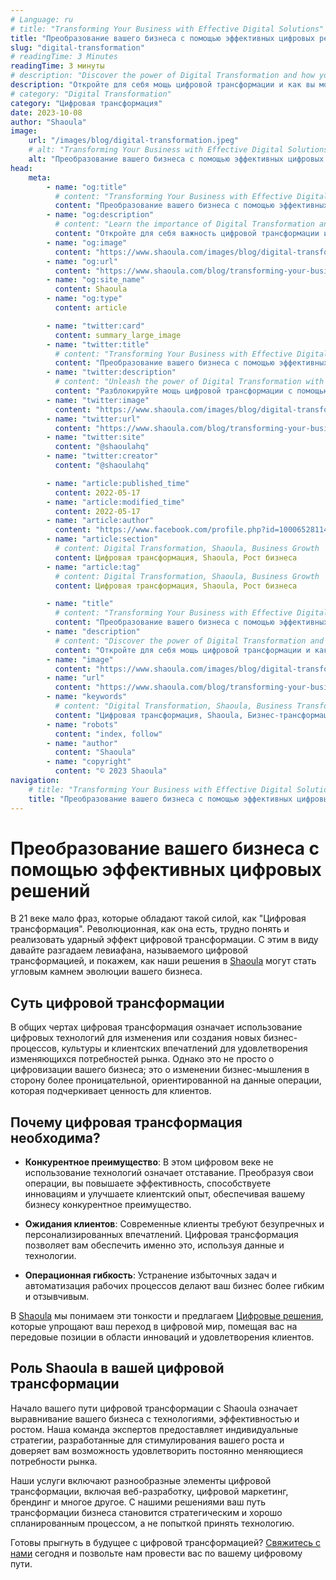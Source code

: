 ```yaml
---
# Language: ru
# title: "Transforming Your Business with Effective Digital Solutions"
title: "Преобразование вашего бизнеса с помощью эффективных цифровых решений"
slug: "digital-transformation"
# readingTime: 3 Minutes
readingTime: 3 минуты
# description: "Discover the power of Digital Transformation and how you can put it into action with Shaoula's all-inclusive digital solutions."
description: "Откройте для себя мощь цифровой трансформации и как вы можете применить ее на практике с помощью всеобъемлющих цифровых решений Shaoula."
# category: "Digital Transformation"
category: "Цифровая трансформация"
date: 2023-10-08
author: "Shaoula"
image:
    url: "/images/blog/digital-transformation.jpeg"
    # alt: "Transforming Your Business with Effective Digital Solutions"
    alt: "Преобразование вашего бизнеса с помощью эффективных цифровых решений"
head:
    meta:
        - name: "og:title"
          # content: "Transforming Your Business with Effective Digital Solutions"
          content: "Преобразование вашего бизнеса с помощью эффективных цифровых решений"
        - name: "og:description"
          # content: "Learn the importance of Digital Transformation and how Shaoula's solutions can enable your business growth."
          content: "Откройте для себя важность цифровой трансформации и как решения Shaoula могут способствовать росту вашего бизнеса."
        - name: "og:image"
          content: "https://www.shaoula.com/images/blog/digital-transformation.jpeg"
        - name: "og:url"
          content: "https://www.shaoula.com/blog/transforming-your-business-with-effective-digital-solutions"
        - name: "og:site_name"
          content: Shaoula
        - name: "og:type"
          content: article

        - name: "twitter:card"
          content: summary_large_image
        - name: "twitter:title"
          # content: "Transforming Your Business with Effective Digital Solutions"
          content: "Преобразование вашего бизнеса с помощью эффективных цифровых решений"
        - name: "twitter:description"
          # content: "Unleash the power of Digital Transformation with Shaoula's innovative solutions."
          content: "Разблокируйте мощь цифровой трансформации с помощью инновационных решений Shaoula."
        - name: "twitter:image"
          content: "https://www.shaoula.com/images/blog/digital-transformation.jpeg"
        - name: "twitter:url"
          content: "https://www.shaoula.com/blog/transforming-your-business-with-effective-digital-solutions"
        - name: "twitter:site"
          content: "@shaoulahq"
        - name: "twitter:creator"
          content: "@shaoulahq"

        - name: "article:published_time"
          content: 2022-05-17
        - name: "article:modified_time"
          content: 2022-05-17
        - name: "article:author"
          content: "https://www.facebook.com/profile.php?id=100065281140375&mibextid=LQQJ4d"
        - name: "article:section"
          # content: Digital Transformation, Shaoula, Business Growth
          content: Цифровая трансформация, Shaoula, Рост бизнеса
        - name: "article:tag"
          # content: Digital Transformation, Shaoula, Business Growth
          content: Цифровая трансформация, Shaoula, Рост бизнеса

        - name: "title"
          # content: "Transforming Your Business with Effective Digital Solutions"
          content: "Преобразование вашего бизнеса с помощью эффективных цифровых решений"
        - name: "description"
          # content: "Discover the power of Digital Transformation and how you can put it into action with Shaoula's all-inclusive digital solutions."
          content: "Откройте для себя мощь цифровой трансформации и как вы можете применить ее на практике с помощью всеобъемлющих цифровых решений Shaoula."
        - name: "image"
          content: "https://www.shaoula.com/images/blog/digital-transformation.jpeg"
        - name: "url"
          content: "https://www.shaoula.com/blog/transforming-your-business-with-effective-digital-solutions"
        - name: "keywords"
          # content: "Digital Transformation, Shaoula, Business Transformation, Digital Solutions, Business Growth, Digital Technologies, Effective Solutions, Customer Experiences, Competitive Advantage, Operational Agility"
          content: "Цифровая трансформация, Shaoula, Бизнес-трансформация, Цифровые решения, Рост бизнеса, Цифровые технологии, Эффективные решения, Клиентские впечатления, Конкурентное преимущество, Операционная гибкость"
        - name: "robots"
          content: "index, follow"
        - name: "author"
          content: "Shaoula"
        - name: "copyright"
          content: "© 2023 Shaoula"
navigation:
    # title: "Transforming Your Business with Effective Digital Solutions"
    title: "Преобразование вашего бизнеса с помощью эффективных цифровых решений"
---
```


<!-- # Transforming Your Business with Effective Digital Solutions -->

# Преобразование вашего бизнеса с помощью эффективных цифровых решений

<!-- In the 21st century, very few phrases hold power as 'Digital Transformation.' Revolutionary as it is, the hard-hitting impact of digital transformation isn't easy to comprehend and implement. With that in mind, let's demystify the leviathan called digital transformation and showcase how our solutions at [Shaoula](https://www.shaoula.com/services) can be the cornerstone of your business evolution.  -->

В 21 веке мало фраз, которые обладают такой силой, как "Цифровая трансформация". Революционная, как она есть, трудно понять и реализовать ударный эффект цифровой трансформации. С этим в виду давайте разгадаем левиафана, называемого цифровой трансформацией, и покажем, как наши решения в [Shaoula](https://www.shaoula.com/services) могут стать угловым камнем эволюции вашего бизнеса.

<!-- ## The Gist of Digital Transformation -->

## Суть цифровой трансформации

<!-- Broadly speaking, Digital Transformation refers to leveraging digital technologies to modify or create new business processes, culture, and customer experiences to meet changing market needs. However, it's not merely about digitizing your business; it's about altering the business mindset towards a more insightful, data-driven operation that emphasizes customer value.  -->

В общих чертах цифровая трансформация означает использование цифровых технологий для изменения или создания новых бизнес-процессов, культуры и клиентских впечатлений для удовлетворения изменяющихся потребностей рынка. Однако это не просто о цифровизации вашего бизнеса; это о изменении бизнес-мышления в сторону более проницательной, ориентированной на данные операции, которая подчеркивает ценность для клиентов.

<!-- ## Why is Digital Transformation Essential? -->

## Почему цифровая трансформация необходима?

<!-- - **Competitive Advantage**: In this digital age, not leveraging technology equates to falling behind. By transforming your operations, you drive efficiency, foster innovation, and improve customer experience, giving your business a competitive edge. -->

- **Конкурентное преимущество**: В этом цифровом веке не использование технологий означает отставание. Преобразуя свои операции, вы повышаете эффективность, способствуете инновациям и улучшаете клиентский опыт, обеспечивая вашему бизнесу конкурентное преимущество.

<!-- - **Customer Expectations**: Modern customers demand seamless and personalized experiences. Digital transformation lets you deliver just that by harnessing data and technology. -->

- **Ожидания клиентов**: Современные клиенты требуют безупречных и персонализированных впечатлений. Цифровая трансформация позволяет вам обеспечить именно это, используя данные и технологии.

<!-- - **Operational Agility**: Removing redundant tasks and automating workflows make your business more flexible and responsive. -->

- **Операционная гибкость**: Устранение избыточных задач и автоматизация рабочих процессов делают ваш бизнес более гибким и отзывчивым.

<!-- At [Shaoula](https://www.shaoula.com/), we understand these nuances and offer [Digital Solutions](https://www.shaoula.com/services) that simplify your transition to the digital world, placing you at the forefront of innovation and customer satisfaction. -->

В [Shaoula](https://www.shaoula.com/) мы понимаем эти тонкости и предлагаем [Цифровые решения](https://www.shaoula.com/services), которые упрощают ваш переход в цифровой мир, помещая вас на передовые позиции в области инноваций и удовлетворения клиентов.

<!-- ## Shaoula's Role in Your Digital Transformation -->

## Роль Shaoula в вашей цифровой трансформации

<!-- Embarking on your digital transformation journey with Shaoula means aligning your business with technology, efficiency, and growth. Our team of experts provides tailored strategies designed to fuel your growth and empower you to meet the ever-evolving market demands.  -->

Начало вашего пути цифровой трансформации с Shaoula означает выравнивание вашего бизнеса с технологиями, эффективностью и ростом. Наша команда экспертов предоставляет индивидуальные стратегии, разработанные для стимулирования вашего роста и доверяет вам возможность удовлетворить постоянно меняющиеся потребности рынка.

<!-- Our services include a diverse array of digital transformation elements, including web development, digital marketing, branding, and more. With our solutions, your business transformation journey becomes a strategic and well-planned process rather than a scramble to adopt technology. -->

Наши услуги включают разнообразные элементы цифровой трансформации, включая веб-разработку, цифровой маркетинг, брендинг и многое другое. С нашими решениями ваш путь трансформации бизнеса становится стратегическим и хорошо спланированным процессом, а не попыткой принять технологию.

<!-- Ready to leap into the future with digital transformation? [Contact us](https://www.shaoula.com/contact) today and let us guide you on your digital journey. -->

Готовы прыгнуть в будущее с цифровой трансформацией? [Свяжитесь с нами](https://www.shaoula.com/contact) сегодня и позвольте нам провести вас по вашему цифровому пути.
